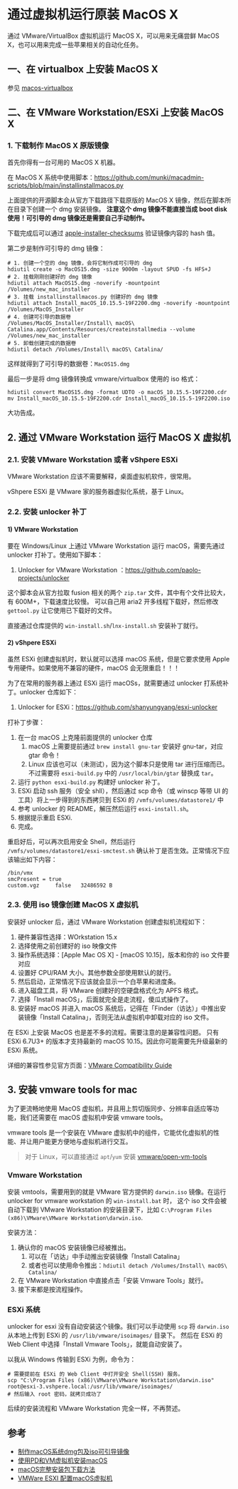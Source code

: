 # 通过虚拟机运行原装 MacOS X

通过 VMware/VirtualBox 虚拟机运行 MacOS X，可以用来无痛尝鲜 MacOS X，也可以用来完成一些苹果相关的自动化任务。


## 一、在 virtualbox 上安装 MacOS X

参见 [macos-virtualbox](https://github.com/myspaghetti/macos-virtualbox)


## 二、在 VMware Workstation/ESXi 上安装 MacOS X

### 1. 下载制作 MacOS X 原版镜像

首先你得有一台可用的 MacOS X 机器。

在 MacOS X 系统中使用脚本：https://github.com/munki/macadmin-scripts/blob/main/installinstallmacos.py

上面提供的开源脚本会从官方下载路径下载原版的 MacOS X 镜像，然后在脚本所在目录下创建一个 dmg 安装镜像。
**注意这个 dmg 镜像不能直接当成 boot disk 使用！可引导的 dmg 镜像还是需要自己手动制作。**

下载完成后可以通过 [apple-installer-checksums](https://github.com/notpeter/apple-installer-checksums) 验证镜像内容的 hash 值。

第二步是制作可引导的 dmg 镜像：

```shell
# 1. 创建一个空的 dmg 镜像，会将它制作成可引导的 dmg
hdiutil create -o MacOS15.dmg -size 9000m -layout SPUD -fs HFS+J
# 2. 挂载刚刚创建好的 dmg 镜像
hdiutil attach MacOS15.dmg -noverify -mountpoint /Volumes/new_mac_installer
# 3. 挂载 installinstallmacos.py 创建好的 dmg 镜像
hdiutil attach Install_macOS_10.15.5-19F2200.dmg -noverify -mountpoint /Volumes/MacOS_Installer
# 4. 创建可引导的数据卷
/Volumes/MacOS_Installer/Install\ macOS\ Catalina.app/Contents/Resources/createinstallmedia --volume /Volumes/new_mac_installer
# 5. 卸载创建完成的数据卷
hdiutil detach /Volumes/Install\ macOS\ Catalina/
```

这样就得到了可引导的数据卷：`MacOS15.dmg`

最后一步是将 dmg 镜像转换成 vmware/virtualbox 使用的 iso 格式：

```shell
hdiutil convert MacOS15.dmg -format UDTO -o macOS_10.15.5-19F2200.cdr
mv Install_macOS_10.15.5-19F2200.cdr Install_macOS_10.15.5-19F2200.iso
```

大功告成。

## 2. 通过 VMware Workstation 运行 MacOS X 虚拟机

### 2.1. 安装 VMware Workstation 或者 vShpere ESXi

VMware Workstation 应该不需要解释，桌面虚拟机软件，很常用。

vShpere ESXi 是 VMware 家的服务器虚拟化系统，基于 Linux。

### 2.2. 安装 unlocker 补丁

#### 1) VMware Workstation

要在 Windows/Linux 上通过 VMware Workstation 运行 macOS，需要先通过 unlocker 打补丁。使用如下脚本：

1. Unlocker for VMware Workstation ：https://github.com/paolo-projects/unlocker

这个脚本会从官方拉取 fusion 相关的两个 `zip.tar` 文件，其中有个文件比较大，有 600M+，下载速度比较慢。
可以自己用 aria2 开多线程下载好，然后修改 `gettool.py` 让它使用已下载好的文件。

直接通过仓库提供的 `win-install.sh`/`lnx-install.sh` 安装补丁就行。

#### 2) vShpere ESXi

虽然 ESXi 创建虚拟机时，默认就可以选择 macOS 系统，但是它要求使用 Apple 专用硬件。如果使用不兼容的硬件，macOS 会无限重启！！！

为了在常用的服务器上通过 ESXi 运行 macOSs，就需要通过 unlocker 打系统补丁。unlocker 仓库如下：

1. Unlocker for ESXi：https://github.com/shanyungyang/esxi-unlocker

打补丁步骤：

1. 在一台 macOS 上克隆前面提供的 unlocker 仓库
   1. macOS 上需要提前通过 `brew install gnu-tar` 安装好 gnu-tar，对应 gtar 命令！
   2. Linux 应该也可以（未测试），因为这个脚本只是使用 tar 进行压缩而已。不过需要将 `esxi-build.py` 中的 `/usr/local/bin/gtar` 替换成 `tar`。
2. 运行 `python esxi-build.py` 构建好 unlocker 补丁。
3. ESXi 启动 ssh 服务（安全 shll），然后通过 scp 命令（或 winscp 等带 UI 的工具）将上一步得到的东西拷贝到 ESXi 的 `/vmfs/volumes/datastore1/` 中
4. 参考 unlocker 的 README，解压然后运行 `esxi-install.sh`。
5. 根据提示重启 ESXi.
6. 完成。

重启好后，可以再次启用安全 Shell，然后运行 `/vmfs/volumes/datastore1/esxi-smctest.sh` 确认补丁是否生效。正常情况下应该输出如下内容：

```
/bin/vmx
smcPresent = true
custom.vgz     false   32486592 B
```

### 2.3. 使用 iso 镜像创建 MacOS X 虚拟机

安装好 unlocker 后，通过 VMware Workstation 创建虚拟机流程如下：

1. 硬件兼容性选择：WOrkstation 15.x
2. 选择使用之前创建好的 iso 映像文件
3. 操作系统选择：[Apple Mac OS X] - [macOS 10.15]，版本和你的 iso 文件要对应
4. 设置好 CPU/RAM 大小。其他参数全部使用默认的就行。
5. 然后启动，正常情况下应该就会显示一个白苹果和进度条。
6. 进入磁盘工具，将 VMware 创建好的空硬盘格式化为 APFS 格式。
7. 选择「Install macOS」，后面就完全是走流程，傻瓜式操作了。
8. 安装好 macOS 并进入 macOS 系统后，记得在「Finder（访达）」中推出安装镜像「Install Catalina」，否则无法从虚拟机中卸载对应的 iso 文件。

在 ESXi 上安装 MacOS 也是差不多的流程。需要注意的是兼容性问题。
只有 ESXi 6.7U3+ 的版本才支持最新的 macOS 10.15。因此你可能需要先升级最新的 ESXi 系统。

详细的兼容性参见官方页面：[VMware Compatibility Guide](https://www.vmware.com/resources/compatibility/search.php?deviceCategory=software&details=1&operatingSystems=261&productNames=15&page=1&display_interval=10&sortColumn=Partner&sortOrder=Asc&testConfig=16)


## 3. 安装 vmware tools for mac

为了更流畅地使用 MacOS 虚拟机，并且用上剪切版同步、分辨率自适应等功能，我们还需要在 macOS 虚拟机中安装 vmware tools。

vmware tools 是一个安装在 VMware 虚拟机中的组件，它能优化虚拟机的性能、并让用户能更方便地与虚拟机进行交互。

>对于 Linux，可以直接通过 `apt`/`yum` 安装 [vmware/open-vm-tools](https://github.com/vmware/open-vm-tools)

### Vmware Workstation

安装 vmtools，需要用到的就是 VMware 官方提供的 `darwin.iso` 镜像。在运行 unlocker for vmware workstation 的 `win-install.bat` 时，
这个 iso 文件会被自动下载到 VMware Workstation 的安装目录下，比如 `C:\Program Files (x86)\VMware\VMware Workstation\darwin.iso`.

安装方法：

1. 确认你的 macOS 安装镜像已经被推出。
   1. 可以在「访达」中手动推出安装镜像「Install Catalina」
   2. 或者也可以使用命令推出：`hdiutil detach /Volumes/Install\ macOS\ Catalina/`
2. 在 VMware Workstation 中直接点击「安装 Vmware Tools」就行。
3. 接下来都是按流程操作。

### ESXi 系统

unlocker for esxi 没有自动安装这个镜像。我们可以手动使用 `scp` 将 `darwin.iso` 从本地上传到 ESXi 的 `/usr/lib/vmware/isoimages/` 目录下。
然后在 ESXi 的 Web Client 中选择「Install Vmware Tools」，就能自动安装了。

以我从 Windows 传输到 ESXi 为例，命令为：

```
# 需要提前在 ESXi 的 Web Client 中打开安全 Shell(SSH) 服务。
scp "C:\Program Files (x86)\VMware\VMware Workstation\darwin.iso" root@esxi-3.vshpere.local:/usr/lib/vmware/isoimages/
# 然后输入 root 密码，就拷贝成功了
```

后续的安装流程和 VMware Workstation 完全一样，不再赘述。


## 参考

- [制作macOS系统dmg包及iso可引导镜像](https://www.newlearner.site/2019/03/07/macos-dmg-iso.html)
- [使用PD和VM虚拟机安装macOS](https://www.newlearner.site/2019/03/23/macos-pd-vm.html)
- [macOS完整安装包下载方法](https://www.newlearner.site/2019/07/22/full-size-macos.html)
- [VMWare ESXI 配置macOS虚拟机](https://o0xmuhe.github.io/2019/05/10/macOS-on-ESXi/)
